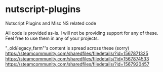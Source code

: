 # nutscript-plugins
Nutscript Plugins and Misc NS related code

All code is provided as-is. I will not be providing support for any of these. Feel free to use them in any of your projects.

"_old/legacy_farm"'s content is spread across these (sorry)
https://steamcommunity.com/sharedfiles/filedetails/?id=1567871325
https://steamcommunity.com/sharedfiles/filedetails/?id=1567874533
https://steamcommunity.com/sharedfiles/filedetails/?id=1567920457
